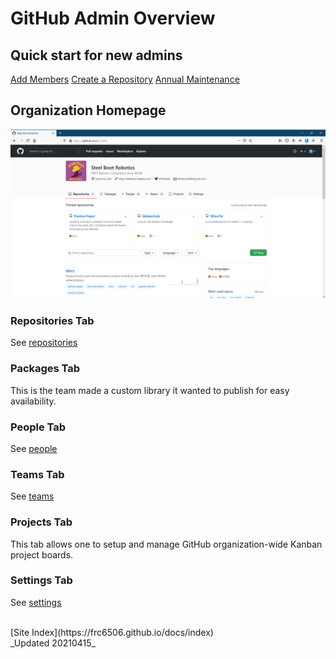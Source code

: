 # GitHub Admin Overview

## Quick start for new admins

[Add Members](quickGuides/membersQuickSetup.md)
[Create a Repository](quickGuides/repositoryQuickSetup.md)
[Annual Maintenance](quickGuides/orgMaintenanceGuide.md)

## Organization Homepage

![Organization Repositories tab](gitHubOrgHomePage.png)

### Repositories Tab

See [repositories](repositories)

### Packages Tab

This is the team made a custom library it wanted to publish for easy availability.

### People Tab

See [people](people)

### Teams Tab

See [teams](teams)

### Projects Tab

This tab allows one to setup and manage GitHub organization-wide Kanban project boards.

### Settings Tab

See [settings](settings)

<br>
[Site Index](https://frc6506.github.io/docs/index)
<br>
_Updated 20210415_
